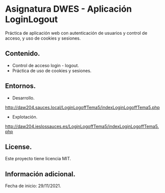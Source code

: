 # Asignatura DWES - Aplicación LoginLogout
Práctica de aplicación web con autenticación de usuarios y control de acceso, y uso de cookies y sesiones.

## Contenido.
* Control de acceso login - logout.
* Práctica de uso de cookies y sesiones.

## Entornos.
* Desarrollo.

http://daw204.sauces.local/LoginLogoffTema5/indexLoginLogoffTema5.php

* Explotación.

http://daw204.ieslossauces.es/LoginLogoffTema5/indexLoginLogoffTema5.php

## License.
Este proyecto tiene licencia MIT.

## Información adicional.
Fecha de inicio: 29/11/2021.